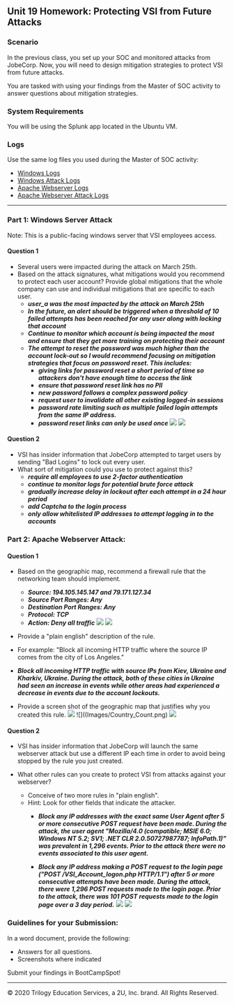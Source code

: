 ## Unit 19 Homework: Protecting VSI from Future Attacks

### Scenario

In the previous class,  you set up your SOC and monitored attacks from JobeCorp. Now, you will need to design mitigation strategies to protect VSI from future attacks. 

You are tasked with using your findings from the Master of SOC activity to answer questions about mitigation strategies.

### System Requirements 

You will be using the Splunk app located in the Ubuntu VM.

### Logs

Use the same log files you used during the Master of SOC activity:

- [Windows Logs](resources/windows_server_logs.csv)
- [Windows Attack Logs](resources/windows_server_attack_logs.csv)
- [Apache Webserver Logs](resources/apache_logs.txt	)
- [Apache Webserver Attack Logs](resources/apache_attack_logs.txt	)

---

### Part 1: Windows Server Attack

Note: This is a public-facing windows server that VSI employees access.
 
#### Question 1
- Several users were impacted during the attack on March 25th.
- Based on the attack signatures, what mitigations would you recommend to protect each user account? Provide global mitigations that the whole company can use and individual mitigations that are specific to each user.
  - ***user_a was the most impacted by the attack on March 25th***
  - ***In the future, an alert should be triggered when a threshold of 10 failed attempts has been reached for any user along with locking that account***
  - ***Continue to monitor which account is being impacted the most and ensure that they get more training on protecting their account***
  - ***The attempt to reset the password was much higher than the account lock-out so I would recommend focusing on mitigation strategies that focus on password reset. This includes:***
    - ***giving links for password reset a short period of time so attackers don't have enough time to access the link***
    - ***ensure that password reset link has no PII***
    - ***new password follows a complex password policy***
    - ***request user to invalidate all other existing logged-in sessions***
    - ***password rate limiting such as multiple failed login attempts from the same IP address.***
    - ***password reset links can only be used once***
![](Images/Attack_Signature.png)
![](Images/Attack_Users.png)
  
#### Question 2
- VSI has insider information that JobeCorp attempted to target users by sending "Bad Logins" to lock out every user.
- What sort of mitigation could you use to protect against this?
  - ***require all employees to use 2-factor authentication***
  - ***continue to monitor logs for potential brute force attack***
  - ***gradually increase delay in lockout after each attempt in a 24 hour period***
  - ***add Captcha to the login process***
  - ***only allow whitelisted IP addresses to attempt logging in to the accounts***

### Part 2: Apache Webserver Attack:

#### Question 1
- Based on the geographic map, recommend a firewall rule that the networking team should implement.
  - ***Source: 194.105.145.147 and 79.171.127.34***
  - ***Source Port Ranges: Any***
  - ***Destination Port Ranges: Any***
  - ***Protocol: TCP***
  - ***Action: Deny all traffic***
![](Images/Kharkiv_IP.png)
![](Images/Kiev_IP.png)
- Provide a "plain english" description of the rule.
 - For example: "Block all incoming HTTP traffic where the source IP comes from the city of Los Angeles."
  - ***Block all incoming HTTP traffic with source IPs from  Kiev, Ukraine and Kharkiv, Ukraine. During the attack, both of these cities in Ukraine had seen an increase in events while other areas had experienced a decrease in events due to the account lockouts.***

- Provide a screen shot of the geographic map that justifies why you created this rule. 
![](Images/Country.png)
![]((Images/Country_Count.png)
![](Images/Country_Map.png)

#### Question 2

- VSI has insider information that JobeCorp will launch the same webserver attack but use a different IP each time in order to avoid being stopped by the rule you just created.

- What other rules can you create to protect VSI from attacks against your webserver?
  - Conceive of two more rules in "plain english". 
  - Hint: Look for other fields that indicate the attacker.
    - ***Block any IP addresses with the exact same User Agent after 5 or more consecutive POST request have been made. During the attack, the user agent "Mozilla/4.0 (compatible; MSIE 6.0; Windows NT 5.2; SV1; .NET CLR 2.0.50727987787; InfoPath.1)" was prevalent in 1,296 events. Prior to the attack there were no events associated to this user agent.***

    - ***Block any IP address making a POST request to the login page ("POST /VSI_Account_logon.php HTTP/1.1") after 5 or more consecutive attempts have been made. During the attack, there were 1,296 POST requests made to the login page. Prior to the attack, there was 101 POST requests made to the login page over a 3 day period.***
![](Images/POST_Request.png)
![](Images/User_Agent.png)

### Guidelines for your Submission:
  
In a word document, provide the following:
- Answers for all questions.
- Screenshots where indicated

Submit your findings in BootCampSpot!

---

© 2020 Trilogy Education Services, a 2U, Inc. brand. All Rights Reserved.
